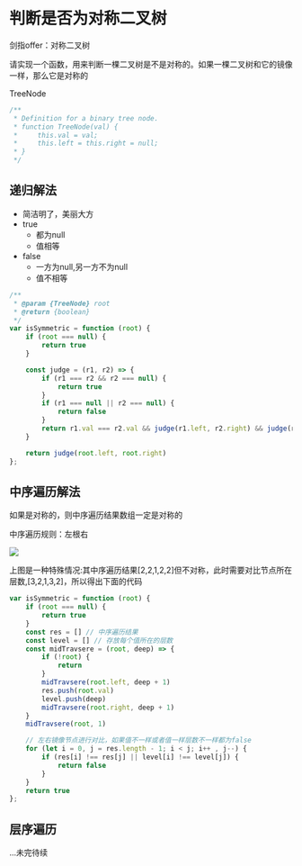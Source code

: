 # 判断是否为对称二叉树

<leetcode href="https://leetcode-cn.com/problems/dui-cheng-de-er-cha-shu-lcof/">剑指offer：对称二叉树</leetcode>

请实现一个函数，用来判断一棵二叉树是不是对称的。如果一棵二叉树和它的镜像一样，那么它是对称的

TreeNode
```js
/**
 * Definition for a binary tree node.
 * function TreeNode(val) {
 *     this.val = val;
 *     this.left = this.right = null;
 * }
 */
```
## 递归解法
* 简洁明了，美丽大方
* true 
  * 都为null
  * 值相等
* false
  * 一方为null,另一方不为null
  * 值不相等
```js
/**
 * @param {TreeNode} root
 * @return {boolean}
 */
var isSymmetric = function (root) {
    if (root === null) {
        return true
    }

    const judge = (r1, r2) => {
        if (r1 === r2 && r2 === null) {
            return true
        }
        if (r1 === null || r2 === null) {
            return false
        }
        return r1.val === r2.val && judge(r1.left, r2.right) && judge(r1.right, r2.left)
    }

    return judge(root.left, root.right)
};
```

## 中序遍历解法
如果是对称的，则中序遍历结果数组一定是对称的

中序遍历规则：左根右

![](https://pic.leetcode-cn.com/06193490d03009fade5a60b927f0966b747c1366e40a4d4f97bbc37e18e09cef-image.png)

上图是一种特殊情况:其中序遍历结果[2,2,1,2,2]但不对称，此时需要对比节点所在层数,[3,2,1,3,2]，所以得出下面的代码

```js
var isSymmetric = function (root) {
    if (root === null) {
        return true
    }
    const res = [] // 中序遍历结果
    const level = [] // 存放每个值所在的层数
    const midTravsere = (root, deep) => {
        if (!root) {
            return
        }
        midTravsere(root.left, deep + 1)
        res.push(root.val)
        level.push(deep)
        midTravsere(root.right, deep + 1)
    }
    midTravsere(root, 1)

    // 左右镜像节点进行对比，如果值不一样或者值一样层数不一样都为false
    for (let i = 0, j = res.length - 1; i < j; i++ , j--) {
        if (res[i] !== res[j] || level[i] !== level[j]) {
            return false
        }
    }
    return true
};
```

## 层序遍历
...未完待续

<comment/>
<tongji/>
